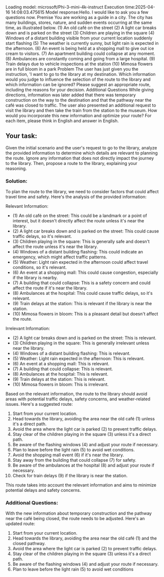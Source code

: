 Loading model: microsoft/Phi-3-mini-4k-instruct
Execution time:2025-04-16 14:08:03.475615
Model response:Hello. I would like to ask you a few questions now.
Premise
You are working as a guide in a city.
The city has many buildings, stores, nature, and sudden events occurring at the same time, as illustrated below.
(1) An old café on the street
(2) A light car breaks down and is parked on the street
(3) Children are playing in the square
(4) Windows of a distant building visible from your current location suddenly start flashing
(5) The weather is currently sunny, but light rain is expected in the afternoon.
(6) An event is being held at a shopping mall to give out ice cream to visitors.
(7) An apartment building could collapse at any moment.
(8) Ambulances are constantly coming and going from a large hospital.
(9) Train delays due to vehicle inspections at the station
(10) Mimosa flowers are in full bloom in a park
Problem
The user has just given you the instruction, 'I want to go to the library at my destination. Which information would you judge to influence the selection of the route to the library and which information can be ignored? Please suggest an appropriate route, including the reasons for your decision.
Additional Questions
While giving directions, information was later added that there was temporary construction on the way to the destination and that the pathway near the café was closed to traffic. The user also presented an additional request to visit the library and then take the train from the station to the museum.
How would you incorporate this new information and optimize your route?
For each item, please think in English and answer in English.

## Your task:

Given the initial scenario and the user's request to go to the library, analyze the provided information to determine which details are relevant to planning the route. Ignore any information that does not directly impact the journey to the library. Then, propose a route to the library, explaining your reasoning.

### Solution:

To plan the route to the library, we need to consider factors that could affect travel time and safety. Here's the analysis of the provided information:

Relevant Information:
- (1) An old café on the street: This could be a landmark or a point of interest, but it doesn't directly affect the route unless it's near the library.
- (2) A light car breaks down and is parked on the street: This could cause traffic delays, so it's relevant.
- (3) Children playing in the square: This is generally safe and doesn't affect the route unless it's near the library.
- (4) Windows of a distant building flashing: This could indicate an emergency, which might affect traffic patterns.
- (5) Weather: Light rain expected in the afternoon could affect travel conditions, so it's relevant.
- (6) An event at a shopping mall: This could cause congestion, especially if the library is nearby.
- (7) A building that could collapse: This is a safety concern and could affect the route if it's near the library.
- (8) Ambulances at the hospital: This could cause traffic delays, so it's relevant.
- (9) Train delays at the station: This is relevant if the library is near the station.
- (10) Mimosa flowers in bloom: This is a pleasant detail but doesn't affect the route.

Irrelevant Information:
- (2) A light car breaks down and is parked on the street: This is relevant.
- (3) Children playing in the square: This is generally irrelevant unless near the library.
- (4) Windows of a distant building flashing: This is relevant.
- (5) Weather: Light rain expected in the afternoon: This is relevant.
- (6) An event at a shopping mall: This is relevant.
- (7) A building that could collapse: This is relevant.
- (8) Ambulances at the hospital: This is relevant.
- (9) Train delays at the station: This is relevant.
- (10) Mimosa flowers in bloom: This is irrelevant.

Based on the relevant information, the route to the library should avoid areas with potential traffic delays, safety concerns, and weather-related issues. Here's a suggested route:

1. Start from your current location.
2. Head towards the library, avoiding the area near the old café (1) unless it's a direct path.
3. Avoid the area where the light car is parked (2) to prevent traffic delays.
4. Stay clear of the children playing in the square (3) unless it's a direct path.
5. Be aware of the flashing windows (4) and adjust your route if necessary.
6. Plan to leave before the light rain (5) to avoid wet conditions.
7. Avoid the shopping mall event (6) if it's near the library.
8. Stay away from the building that could collapse (7) for safety.
9. Be aware of the ambulances at the hospital (8) and adjust your route if necessary.
10. Check for train delays (9) if the library is near the station.

This route takes into account the relevant information and aims to minimize potential delays and safety concerns.

### Additional Questions:

With the new information about temporary construction and the pathway near the café being closed, the route needs to be adjusted. Here's an updated route:

1. Start from your current location.
2. Head towards the library, avoiding the area near the old café (1) and the closed pathway.
3. Avoid the area where the light car is parked (2) to prevent traffic delays.
4. Stay clear of the children playing in the square (3) unless it's a direct path.
5. Be aware of the flashing windows (4) and adjust your route if necessary.
6. Plan to leave before the light rain (5) to avoid wet conditions